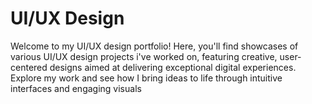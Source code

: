 # UI/UX Design

Welcome to my UI/UX design portfolio! Here, you'll find showcases of various UI/UX design projects i've worked on, featuring creative, user-centered designs aimed at delivering exceptional digital experiences. Explore my work and see how I bring ideas to life through intuitive interfaces and engaging visuals
